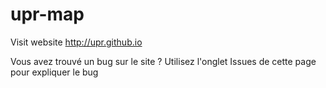 # upr-map

Visit website http://upr.github.io

Vous avez trouvé un bug sur le site ?
Utilisez l'onglet Issues de cette page pour expliquer le bug